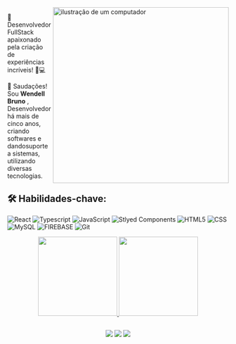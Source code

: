 <img src="https://raw.githubusercontent.com/MicaelliMedeiros/micaellimedeiros/master/image/computer-illustration.png" alt="ilustração de um computador" min-width="400px" max-width="400px" width="400px" align="right">

<p align="left"> 
🚀 Desenvolvedor FullStack apaixonado pela criação de experiências incríveis! 📱💻

👋 Saudações! Sou <strong>Wendell Bruno</strong> , Desenvolvedor há mais de cinco anos, criando softwares e dandosuporte a sistemas, utilizando diversas tecnologias. 
<h2 align="left">
🛠️ Habilidades-chave:
</h2>

![React](https://img.shields.io/badge/React--Native-20232A?style=for-the-badge&logo=react&logoColor=61DAFB)
![Typescript](https://img.shields.io/badge/TypeScript-007ACC?style=for-the-badge&logo=typescript&logoColor=white)
![JavaScript](https://img.shields.io/badge/JavaScript-F7DF1E?style=for-the-badge&logo=javascript&logoColor=black)
![Stlyed Components](https://img.shields.io/badge/styled--components-DB7093?style=for-the-badge&logo=styled-components&logoColor=white)
![HTML5](https://img.shields.io/badge/HTML5-E34F26?style=for-the-badge&logo=html5&logoColor=white)
![CSS](https://img.shields.io/badge/CSS3-1572B6?style=for-the-badge&logo=css3&logoColor=white)
![MySQL](https://img.shields.io/badge/MySQL-00000F?style=for-the-badge&logo=mysql&logoColor=white)
![FIREBASE](https://img.shields.io/badge/Firebase-039BE5?style=for-the-badge&logo=Firebase&logoColor=yellow)
![Git](https://img.shields.io/badge/Git-E34F26?style=for-the-badge&logo=git&logoColor=white)

<div align="center">
  <a href="https://github.com/wendellbruno">
  <img height="180em" src="https://github-readme-stats-eight-theta.vercel.app/api?username=wendellbruno&show_icons=true&count_private=true"/>
<img height="180em" src="https://github-readme-stats-eight-theta.vercel.app/api/top-langs/?username=wendellbruno&layout=compact&langs_count=7"/>
</div>


##

<div align="center"> 
  <a href="https://instagram.com/_wendellbruno" target="_blank"><img src="https://img.shields.io/badge/-Instagram-%23E4405F?style=for-the-badge&logo=instagram&logoColor=white" target="_blank"></a>
  <a href = "mailto:wendellbruno.ti@gmail.com"><img src="https://img.shields.io/badge/-Gmail-%23333?style=for-the-badge&logo=gmail&logoColor=white" target="_blank"></a>
  <a href="https://www.linkedin.com/in/wendell-bruno-aa83b2219/" target="_blank"><img src="https://img.shields.io/badge/-LinkedIn-%230077B5?style=for-the-badge&logo=linkedin&logoColor=white" target="_blank"></a> 
</div>
